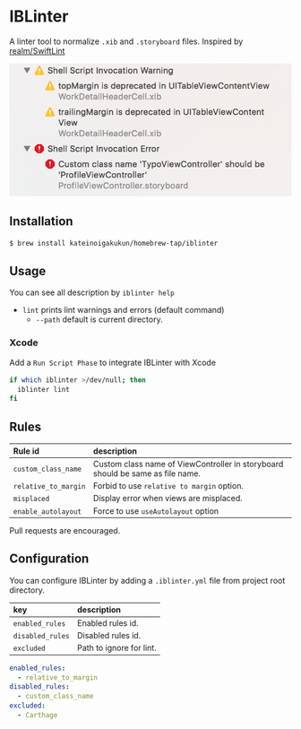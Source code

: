 # IBLinter

A linter tool to normalize `.xib` and `.storyboard` files. Inspired by [realm/SwiftLint](https://github.com/realm/SwiftLint)

![](assets/warning.png)

## Installation

```sh
$ brew install kateinoigakukun/homebrew-tap/iblinter
```

## Usage

You can see all description by `iblinter help`

- `lint` prints lint warnings and errors (default command)
	- `--path` default is current directory.



### Xcode

Add a `Run Script Phase` to integrate IBLinter with Xcode

```sh
if which iblinter >/dev/null; then
  iblinter lint
fi
```


## Rules

| Rule id              | description                                                                    |
|:---------------------|:-------------------------------------------------------------------------------|
| `custom_class_name`  | Custom class name of ViewController in storyboard should be same as file name. |
| `relative_to_margin` | Forbid to use `relative to margin` option.                                     |
| `misplaced`          | Display error when views are misplaced.                                        |
| `enable_autolayout`  | Force to use `useAutolayout` option                                            |


Pull requests are encouraged.


## Configuration

You can configure IBLinter by adding a `.iblinter.yml` file from project root directory.


| key              | description              |
|:-----------------|:-------------------------|
| `enabled_rules`  | Enabled rules id.        |
| `disabled_rules` | Disabled rules id.       |
| `excluded`       | Path to ignore for lint. |


```yaml
enabled_rules:
  - relative_to_margin
disabled_rules:
  - custom_class_name
excluded:
  - Carthage
```
